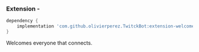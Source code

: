 ### Extension - 

```groovy
dependency {
    implementation 'com.github.olivierperez.TwitckBot:extension-welcome:0.0.4'
}
```

Welcomes everyone that connects.
